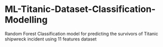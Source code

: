 # ML-Titanic-Dataset-Classification-Modelling
Random Forest Classification model for predicting the survivors of Titanic shipwreck incident using 11 features dataset
